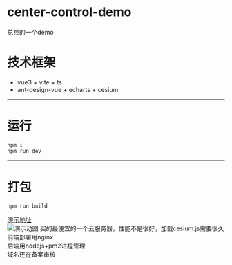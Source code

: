 # center-control-demo
总控的一个demo  

# 技术框架
- vue3 + vite + ts  
- ant-design-vue + echarts + cesium
--------------------------------

# 运行
```
npm i
npm run dev
```
--------------------------------

# 打包

```
npm run build
```

[演示地址](http://39.103.239.250:17890/#/login)  
![演示动图](./public/screenCapture.gif)
买的最便宜的一个云服务器，性能不是很好，加载cesium.js需要很久  
前端部署用nginx  
后端用nodejs+pm2进程管理  
域名还在备案审核

